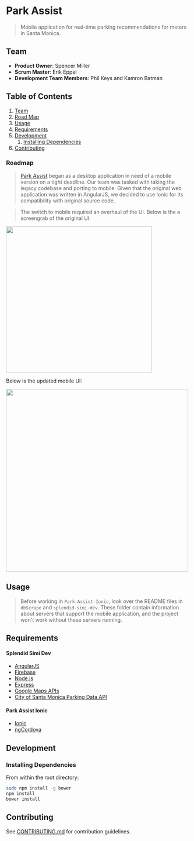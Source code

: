# Park Assist
 
> Mobile application for real-time parking recommendations for meters in Santa Monica.

## Team

  - __Product Owner__: Spencer Miller
  - __Scrum Master__: Erik Eppel
  - __Development Team Members__: Phil Keys and Kamron Batman

## Table of Contents

1. [Team](#Team)
1. [Road Map](#Roadmap)
1. [Usage](#Usage)
1. [Requirements](#Requirements)
1. [Development](#Development)
    1. [Installing Dependencies](#Installing-dependencies)
1. [Contributing](#Contributing)

### Roadmap

> [Park Assist](https://parkassist.herokuapp.com/) began as a desktop application in need of a mobile version on a tight deadline. Our team was tasked with taking the legacy codebase and porting to mobile. Given that the original web application was written in AngularJS, we decided to use Ionic for its compatibility with original source code. 

> The switch to mobile required an overhaul of the UI. Below is the a screengrab of the original UI:
<img src="/readme-assets/park-assist-original-ui.jpg" height="400">

Below is the updated mobile UI:

<img src="/readme-assets/Park_Assist.gif" height="500">

## Usage

> Before working in `Park-Assist-Ionic`, look over the README files in `dbScrape` and `splendid-simi-dev`. These folder contain information about servers that support the mobile application, and the project won't work without these servers running.

## Requirements

#### Splendid Simi Dev
* [AngularJS](https://angularjs.org/)
* [Firebase](https://www.firebase.com/)
* [Node.js](https://nodejs.org/)
* [Express](http://expressjs.com/)
* [Google Maps APIs](https://developers.google.com/maps/?hl=en/)
* [City of Santa Monica Parking Data API](https://parking.api.smgov.net/)

#### Park Assist Ionic
* [Ionic](http://ionicframework.com/)
* [ngCordova](http://ngcordova.com/)

## Development

### Installing Dependencies

From within the root directory:

```sh
sudo npm install -g bower
npm install
bower install
```


## Contributing

See [CONTRIBUTING.md](https://github.com/unexpected-lion/ourglass/blob/master/contributing.md) for contribution guidelines.
